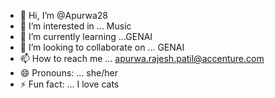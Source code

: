 - 👋 Hi, I’m @Apurwa28
- 👀 I’m interested in ... Music
- 🌱 I’m currently learning ...GENAI
- 💞️ I’m looking to collaborate on ... GENAI
- 📫 How to reach me ... apurwa.rajesh.patil@accenture.com
- 😄 Pronouns: ... she/her
- ⚡ Fun fact: ... I love cats

<!---
Apurwa28/Apurwa28 is a ✨ special ✨ repository because its `README.md` (this file) appears on your GitHub profile.
You can click the Preview link to take a look at your changes.
--->
